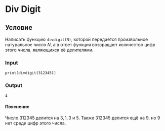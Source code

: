 # Div Digit

## Условие

Написать функцию `divdigit(N)`, которой передаётся произвольное натуральное число $N$, а в ответ функция возвращает количество цифр этого числа, являющихся её делителями.

### Input

```
print(divdigit(312345))
```

### Output

```
4
```

#### Пояснение

Число $312345$ делится на $3, 1, 3$ и $5$. Также $312345$ делится ещё на $9$, но $9$ нет среди цифр этого числа.
